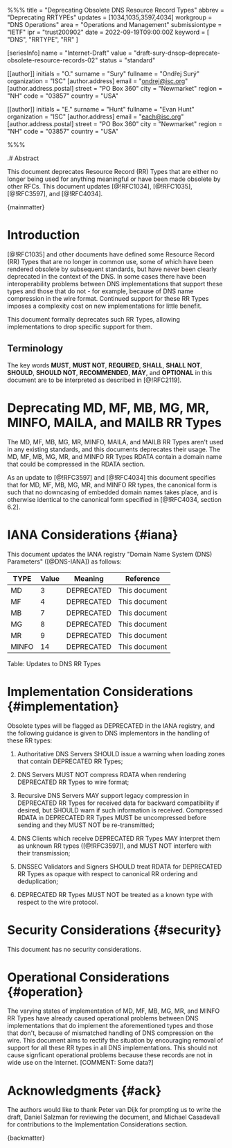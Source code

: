 %%%
title			= "Deprecating Obsolete DNS Resource Record Types"
abbrev			= "Deprecating RRTYPEs"
updates                 = [1034,1035,3597,4034]
workgroup		= "DNS Operations"
area			= "Operations and Management"
submissiontype	        = "IETF"
ipr			= "trust200902"
date			= 2022-09-19T09:00:00Z
keyword			= [ "DNS", "RRTYPE", "RR" ]

[seriesInfo]
name			= "Internet-Draft"
value			= "draft-sury-dnsop-deprecate-obsolete-resource-records-02"
status			= "standard"

[[author]]
initials		= "O."
surname			= "Sury"
fullname		= "Ondřej Surý"
organization	= "ISC"
 [author.address]
 email			= "ondrej@isc.org"
  [author.address.postal]
  street		= "PO Box 360"
  city			= "Newmarket"
  region		= "NH"
  code			= "03857"
  country		= "USA"

[[author]]
initials		= "E."
surname			= "Hunt"
fullname		= "Evan Hunt"
organization	= "ISC"
 [author.address]
 email			= "each@isc.org"
  [author.address.postal]
  street		= "PO Box 360"
  city			= "Newmarket"
  region		= "NH"
  code			= "03857"
  country		= "USA"

%%%

.# Abstract

This document deprecates Resource Record (RR) Types that are
either no longer being used for anything meaningful or have
been made obsolete by other RFCs.  This document updates
[@!RFC1034], [@!RFC1035], [@!RFC3597], and [@!RFC4034].

{mainmatter}

# Introduction

[@!RFC1035] and other documents have defined some
Resource Record (RR) Types that are no longer in common use,
some of which have been rendered obsolete by subsequent standards,
but have never been clearly deprecated in the context of the DNS.
In some cases there have been interoperability problems between
DNS implementations that support these types and those that do
not - for example, because of DNS name compression in the
wire format. Continued support for these RR Types imposes a
complexity cost on new implementations for little benefit.

This document formally deprecates such RR Types, allowing
implementations to drop specific support for them.

## Terminology

The key words **MUST**, **MUST NOT**, **REQUIRED**, **SHALL**,
**SHALL NOT**, **SHOULD**, **SHOULD NOT**, **RECOMMENDED**, **MAY**,
and **OPTIONAL** in this document are to be interpreted as described in
[@!RFC2119].

# Deprecating MD, MF, MB, MG, MR, MINFO, MAILA, and MAILB RR Types

The MD, MF, MB, MG, MR, MINFO, MAILA, and MAILB RR Types aren't used in any
existing standards, and this documents deprecates their usage.  The MD, MF,
MB, MG, MR, and MINFO RR Types RDATA contain a domain name that could be
compressed in the RDATA section.

As an update to [@!RFC3597] and [@!RFC4034] this document specifies that
for MD, MF, MB, MG, MR, and MINFO RR types, the canonical form is such that
no downcasing of embedded domain names takes place, and is otherwise
identical to the canonical form specified in [@!RFC4034, section 6.2].

# IANA Considerations {#iana}

This document updates the IANA registry "Domain Name System (DNS)
Parameters" ([@DNS-IANA]) as follows:
	
TYPE   | Value | Meaning    | Reference
-------|-------|------------|--------------
MD     | 3     | DEPRECATED | This document
MF     | 4     | DEPRECATED | This document
MB     | 7     | DEPRECATED | This document
MG     | 8     | DEPRECATED | This document
MR     | 9     | DEPRECATED | This document
MINFO  | 14    | DEPRECATED | This document
Table: Updates to DNS RR Types

# Implementation Considerations {#implementation}

Obsolete types will be flagged as DEPRECATED in the IANA registry, and the
following guidance is given to DNS implementors in the handling of these RR
types:

1. Authoritative DNS Servers SHOULD issue a warning when loading zones that
   contain DEPRECATED RR Types;

1. DNS Servers MUST NOT compress RDATA when rendering DEPRECATED RR Types
   to wire format;

1. Recursive DNS Servers MAY support legacy compression in DEPRECATED RR
   Types for received data for backward compatibility if desired, but
   SHOULD warn if such information is received.  Compressed RDATA in
   DEPRECATED RR Types MUST be uncompressed before sending and they MUST
   NOT be re-transmitted;
    
1. DNS Clients which receive DEPRECATED RR Types MAY interpret them as
   unknown RR types ([@!RFC3597]), and MUST NOT interfere with
   their transmission;
    
1. DNSSEC Validators and Signers SHOULD treat RDATA for DEPRECATED RR Types
   as opaque with respect to canonical RR ordering and deduplication;

1. DEPRECATED RR Types MUST NOT be treated as a known type with respect to
   the wire protocol.
    
# Security Considerations {#security}

This document has no security considerations.

# Operational Considerations {#operation}

The varying states of implementation of MD, MF, MB, MG, MR, and MINFO RR
Types have already caused operational problems between DNS implementations
that do implement the aforementioned types and those that don't, because of
mismatched handling of DNS compression on the wire.  This document aims to
rectify the situation by encouraging removal of support for all these RR
types in all DNS implementations.  This should not cause signficant
operational problems because these records are not in wide use on the
Internet. [COMMENT: Some data?]

# Acknowledgments {#ack}

The authors would like to thank Peter van Dijk for prompting us to write
the draft, Daniel Salzman for reviewing the document, and Michael
Casadevall for contributions to the Implementation Considerations section.

{backmatter}

<reference anchor="DNS-IANA" target="https://www.iana.org/assignments/dns-parameters/dns-parameters.xhtml">
  <front>
    <title>Domain Name System (DNS) Parameters</title>
    <author initials="" surname="" fullname="">
      <organization />
    </author>
    <date />
  </front>
</reference>
